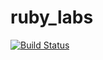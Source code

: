 # ruby_labs
[![Build Status](https://travis-ci.com/l4meeeer/ruby_lab.svg?branch=main)](https://travis-ci.com/l4meeeer/ruby_lab)